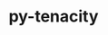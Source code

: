 ---
title: "py-tenacity"
layout: cache
categories: [package, develop]
meta: {"versions": ["8.2.2"], "compilers": ["gcc@=11.4.0", "gcc@=9.4.0", "oneapi@=2024.0.0"], "oss": ["ubuntu20.04", "ubuntu22.04"], "platforms": ["linux"], "targets": ["neoverse_v1", "neoverse_v2", "ppc64le", "x86_64_v3"], "stacks": ["e4s", "e4s-neoverse-v2", "e4s-neoverse_v1", "e4s-oneapi", "e4s-power", "root"], "num_specs": 31, "num_specs_by_stack": {"e4s-power": 6, "root": 31, "e4s-neoverse_v1": 6, "e4s-neoverse-v2": 6, "e4s": 6, "e4s-oneapi": 7}}
spec_details: [{"hash": "qg2thtrzzdih552zesbhn5js2xj3xvhx", "compiler": "gcc@=9.4.0", "versions": ["8.2.2"], "os": "ubuntu20.04", "platform": "linux", "target": "ppc64le", "variants": ["build_system=python_pip"], "stacks": ["e4s-power", "root"], "size": "-", "tarball": "https://binaries.spack.io/develop/build_cache/linux-ubuntu20.04-ppc64le/gcc-9.4.0/py-tenacity-8.2.2/linux-ubuntu20.04-ppc64le-gcc-9.4.0-py-tenacity-8.2.2-qg2thtrzzdih552zesbhn5js2xj3xvhx.spack"}, {"hash": "v4itnt7q26x34upoytcbkmutg675hlsa", "compiler": "gcc@=9.4.0", "versions": ["8.2.2"], "os": "ubuntu20.04", "platform": "linux", "target": "ppc64le", "variants": ["build_system=python_pip"], "stacks": ["e4s-power", "root"], "size": "-", "tarball": "https://binaries.spack.io/develop/build_cache/linux-ubuntu20.04-ppc64le/gcc-9.4.0/py-tenacity-8.2.2/linux-ubuntu20.04-ppc64le-gcc-9.4.0-py-tenacity-8.2.2-v4itnt7q26x34upoytcbkmutg675hlsa.spack"}, {"hash": "f6gyzjxxptcve4ac3sww2s2ow7twvqsh", "compiler": "gcc@=9.4.0", "versions": ["8.2.2"], "os": "ubuntu20.04", "platform": "linux", "target": "ppc64le", "variants": ["build_system=python_pip"], "stacks": ["e4s-power", "root"], "size": "-", "tarball": "https://binaries.spack.io/develop/build_cache/linux-ubuntu20.04-ppc64le/gcc-9.4.0/py-tenacity-8.2.2/linux-ubuntu20.04-ppc64le-gcc-9.4.0-py-tenacity-8.2.2-f6gyzjxxptcve4ac3sww2s2ow7twvqsh.spack"}, {"hash": "py6le3yg352skkpkxufwwufvdqd7atip", "compiler": "gcc@=9.4.0", "versions": ["8.2.2"], "os": "ubuntu20.04", "platform": "linux", "target": "ppc64le", "variants": ["build_system=python_pip"], "stacks": ["e4s-power", "root"], "size": "-", "tarball": "https://binaries.spack.io/develop/build_cache/linux-ubuntu20.04-ppc64le/gcc-9.4.0/py-tenacity-8.2.2/linux-ubuntu20.04-ppc64le-gcc-9.4.0-py-tenacity-8.2.2-py6le3yg352skkpkxufwwufvdqd7atip.spack"}, {"hash": "cqyncj3zi57q5dugy4m3s2yufj6yhlwi", "compiler": "gcc@=9.4.0", "versions": ["8.2.2"], "os": "ubuntu20.04", "platform": "linux", "target": "ppc64le", "variants": ["build_system=python_pip"], "stacks": ["e4s-power", "root"], "size": "-", "tarball": "https://binaries.spack.io/develop/build_cache/linux-ubuntu20.04-ppc64le/gcc-9.4.0/py-tenacity-8.2.2/linux-ubuntu20.04-ppc64le-gcc-9.4.0-py-tenacity-8.2.2-cqyncj3zi57q5dugy4m3s2yufj6yhlwi.spack"}, {"hash": "eepvxxvnvmsdym5r3pvonefupfw45uuu", "compiler": "gcc@=9.4.0", "versions": ["8.2.2"], "os": "ubuntu20.04", "platform": "linux", "target": "ppc64le", "variants": ["build_system=python_pip"], "stacks": ["e4s-power", "root"], "size": "-", "tarball": "https://binaries.spack.io/develop/build_cache/linux-ubuntu20.04-ppc64le/gcc-9.4.0/py-tenacity-8.2.2/linux-ubuntu20.04-ppc64le-gcc-9.4.0-py-tenacity-8.2.2-eepvxxvnvmsdym5r3pvonefupfw45uuu.spack"}, {"hash": "3l63as2k54xmst3dhjdm7svt23zhpq5p", "compiler": "gcc@=11.4.0", "versions": ["8.2.2"], "os": "ubuntu22.04", "platform": "linux", "target": "neoverse_v1", "variants": ["build_system=python_pip"], "stacks": ["root", "e4s-neoverse_v1"], "size": "-", "tarball": "https://binaries.spack.io/develop/build_cache/linux-ubuntu22.04-neoverse_v1/gcc-11.4.0/py-tenacity-8.2.2/linux-ubuntu22.04-neoverse_v1-gcc-11.4.0-py-tenacity-8.2.2-3l63as2k54xmst3dhjdm7svt23zhpq5p.spack"}, {"hash": "db3d3z2thakorsdfd7dpsspqhxoy5ztq", "compiler": "gcc@=11.4.0", "versions": ["8.2.2"], "os": "ubuntu22.04", "platform": "linux", "target": "neoverse_v1", "variants": ["build_system=python_pip"], "stacks": ["root", "e4s-neoverse_v1"], "size": "-", "tarball": "https://binaries.spack.io/develop/build_cache/linux-ubuntu22.04-neoverse_v1/gcc-11.4.0/py-tenacity-8.2.2/linux-ubuntu22.04-neoverse_v1-gcc-11.4.0-py-tenacity-8.2.2-db3d3z2thakorsdfd7dpsspqhxoy5ztq.spack"}, {"hash": "y6knc2ewekchhzxyy72rkeomqy4qucs6", "compiler": "gcc@=11.4.0", "versions": ["8.2.2"], "os": "ubuntu22.04", "platform": "linux", "target": "neoverse_v1", "variants": ["build_system=python_pip"], "stacks": ["root", "e4s-neoverse_v1"], "size": "-", "tarball": "https://binaries.spack.io/develop/build_cache/linux-ubuntu22.04-neoverse_v1/gcc-11.4.0/py-tenacity-8.2.2/linux-ubuntu22.04-neoverse_v1-gcc-11.4.0-py-tenacity-8.2.2-y6knc2ewekchhzxyy72rkeomqy4qucs6.spack"}, {"hash": "avtj6sxzfsr35al3xzybcasemste4hpm", "compiler": "gcc@=11.4.0", "versions": ["8.2.2"], "os": "ubuntu22.04", "platform": "linux", "target": "neoverse_v1", "variants": ["build_system=python_pip"], "stacks": ["root", "e4s-neoverse_v1"], "size": "-", "tarball": "https://binaries.spack.io/develop/build_cache/linux-ubuntu22.04-neoverse_v1/gcc-11.4.0/py-tenacity-8.2.2/linux-ubuntu22.04-neoverse_v1-gcc-11.4.0-py-tenacity-8.2.2-avtj6sxzfsr35al3xzybcasemste4hpm.spack"}, {"hash": "oyseiaafsbejhpgtpptwvy4uesyl47re", "compiler": "gcc@=11.4.0", "versions": ["8.2.2"], "os": "ubuntu22.04", "platform": "linux", "target": "neoverse_v1", "variants": ["build_system=python_pip"], "stacks": ["root", "e4s-neoverse_v1"], "size": "-", "tarball": "https://binaries.spack.io/develop/build_cache/linux-ubuntu22.04-neoverse_v1/gcc-11.4.0/py-tenacity-8.2.2/linux-ubuntu22.04-neoverse_v1-gcc-11.4.0-py-tenacity-8.2.2-oyseiaafsbejhpgtpptwvy4uesyl47re.spack"}, {"hash": "adn63c7yxxzz5dh3fxvun6qpirxnrlip", "compiler": "gcc@=11.4.0", "versions": ["8.2.2"], "os": "ubuntu22.04", "platform": "linux", "target": "neoverse_v1", "variants": ["build_system=python_pip"], "stacks": ["root", "e4s-neoverse_v1"], "size": "-", "tarball": "https://binaries.spack.io/develop/build_cache/linux-ubuntu22.04-neoverse_v1/gcc-11.4.0/py-tenacity-8.2.2/linux-ubuntu22.04-neoverse_v1-gcc-11.4.0-py-tenacity-8.2.2-adn63c7yxxzz5dh3fxvun6qpirxnrlip.spack"}, {"hash": "o33tsa5bckxcvwosazieissug3wspshz", "compiler": "gcc@=11.4.0", "versions": ["8.2.2"], "os": "ubuntu22.04", "platform": "linux", "target": "neoverse_v2", "variants": ["build_system=python_pip"], "stacks": ["e4s-neoverse-v2", "root"], "size": "-", "tarball": "https://binaries.spack.io/develop/build_cache/linux-ubuntu22.04-neoverse_v2/gcc-11.4.0/py-tenacity-8.2.2/linux-ubuntu22.04-neoverse_v2-gcc-11.4.0-py-tenacity-8.2.2-o33tsa5bckxcvwosazieissug3wspshz.spack"}, {"hash": "r2mrg5m3psiiwv7zdywletfagzt23ndc", "compiler": "gcc@=11.4.0", "versions": ["8.2.2"], "os": "ubuntu22.04", "platform": "linux", "target": "neoverse_v2", "variants": ["build_system=python_pip"], "stacks": ["e4s-neoverse-v2", "root"], "size": "-", "tarball": "https://binaries.spack.io/develop/build_cache/linux-ubuntu22.04-neoverse_v2/gcc-11.4.0/py-tenacity-8.2.2/linux-ubuntu22.04-neoverse_v2-gcc-11.4.0-py-tenacity-8.2.2-r2mrg5m3psiiwv7zdywletfagzt23ndc.spack"}, {"hash": "dyas7c3agpykpmw5rg2jike4b2g747nl", "compiler": "gcc@=11.4.0", "versions": ["8.2.2"], "os": "ubuntu22.04", "platform": "linux", "target": "neoverse_v2", "variants": ["build_system=python_pip"], "stacks": ["e4s-neoverse-v2", "root"], "size": "-", "tarball": "https://binaries.spack.io/develop/build_cache/linux-ubuntu22.04-neoverse_v2/gcc-11.4.0/py-tenacity-8.2.2/linux-ubuntu22.04-neoverse_v2-gcc-11.4.0-py-tenacity-8.2.2-dyas7c3agpykpmw5rg2jike4b2g747nl.spack"}, {"hash": "32l2kp6vpmajgixxzrcgz6katxua3hau", "compiler": "gcc@=11.4.0", "versions": ["8.2.2"], "os": "ubuntu22.04", "platform": "linux", "target": "neoverse_v2", "variants": ["build_system=python_pip"], "stacks": ["e4s-neoverse-v2", "root"], "size": "-", "tarball": "https://binaries.spack.io/develop/build_cache/linux-ubuntu22.04-neoverse_v2/gcc-11.4.0/py-tenacity-8.2.2/linux-ubuntu22.04-neoverse_v2-gcc-11.4.0-py-tenacity-8.2.2-32l2kp6vpmajgixxzrcgz6katxua3hau.spack"}, {"hash": "3cjmothoej2qr7bqbxmcaguikxpet77t", "compiler": "gcc@=11.4.0", "versions": ["8.2.2"], "os": "ubuntu22.04", "platform": "linux", "target": "neoverse_v2", "variants": ["build_system=python_pip"], "stacks": ["e4s-neoverse-v2", "root"], "size": "-", "tarball": "https://binaries.spack.io/develop/build_cache/linux-ubuntu22.04-neoverse_v2/gcc-11.4.0/py-tenacity-8.2.2/linux-ubuntu22.04-neoverse_v2-gcc-11.4.0-py-tenacity-8.2.2-3cjmothoej2qr7bqbxmcaguikxpet77t.spack"}, {"hash": "yrbymbetylbzcg5qrxkqgf3buy4sh4vz", "compiler": "gcc@=11.4.0", "versions": ["8.2.2"], "os": "ubuntu22.04", "platform": "linux", "target": "neoverse_v2", "variants": ["build_system=python_pip"], "stacks": ["e4s-neoverse-v2", "root"], "size": "-", "tarball": "https://binaries.spack.io/develop/build_cache/linux-ubuntu22.04-neoverse_v2/gcc-11.4.0/py-tenacity-8.2.2/linux-ubuntu22.04-neoverse_v2-gcc-11.4.0-py-tenacity-8.2.2-yrbymbetylbzcg5qrxkqgf3buy4sh4vz.spack"}, {"hash": "e4boaej7jw7oqvztqppgrxapxxgytbof", "compiler": "gcc@=11.4.0", "versions": ["8.2.2"], "os": "ubuntu22.04", "platform": "linux", "target": "x86_64_v3", "variants": ["build_system=python_pip"], "stacks": ["e4s", "root"], "size": "-", "tarball": "https://binaries.spack.io/develop/build_cache/linux-ubuntu22.04-x86_64_v3/gcc-11.4.0/py-tenacity-8.2.2/linux-ubuntu22.04-x86_64_v3-gcc-11.4.0-py-tenacity-8.2.2-e4boaej7jw7oqvztqppgrxapxxgytbof.spack"}, {"hash": "2z7blwmfnqj3we3jp4wlmzdmror2wzn5", "compiler": "gcc@=11.4.0", "versions": ["8.2.2"], "os": "ubuntu22.04", "platform": "linux", "target": "x86_64_v3", "variants": ["build_system=python_pip"], "stacks": ["e4s", "root"], "size": "-", "tarball": "https://binaries.spack.io/develop/build_cache/linux-ubuntu22.04-x86_64_v3/gcc-11.4.0/py-tenacity-8.2.2/linux-ubuntu22.04-x86_64_v3-gcc-11.4.0-py-tenacity-8.2.2-2z7blwmfnqj3we3jp4wlmzdmror2wzn5.spack"}, {"hash": "3iaduuxbl4obxfy2a3x6knp6jsae7hn7", "compiler": "gcc@=11.4.0", "versions": ["8.2.2"], "os": "ubuntu22.04", "platform": "linux", "target": "x86_64_v3", "variants": ["build_system=python_pip"], "stacks": ["e4s", "root"], "size": "-", "tarball": "https://binaries.spack.io/develop/build_cache/linux-ubuntu22.04-x86_64_v3/gcc-11.4.0/py-tenacity-8.2.2/linux-ubuntu22.04-x86_64_v3-gcc-11.4.0-py-tenacity-8.2.2-3iaduuxbl4obxfy2a3x6knp6jsae7hn7.spack"}, {"hash": "dqtj6rndxttjkoub6hqcpmu2j4iuo2sv", "compiler": "gcc@=11.4.0", "versions": ["8.2.2"], "os": "ubuntu22.04", "platform": "linux", "target": "x86_64_v3", "variants": ["build_system=python_pip"], "stacks": ["e4s", "root"], "size": "-", "tarball": "https://binaries.spack.io/develop/build_cache/linux-ubuntu22.04-x86_64_v3/gcc-11.4.0/py-tenacity-8.2.2/linux-ubuntu22.04-x86_64_v3-gcc-11.4.0-py-tenacity-8.2.2-dqtj6rndxttjkoub6hqcpmu2j4iuo2sv.spack"}, {"hash": "24cm4c4jlojctdywjaufflkt2rotcjwo", "compiler": "gcc@=11.4.0", "versions": ["8.2.2"], "os": "ubuntu22.04", "platform": "linux", "target": "x86_64_v3", "variants": ["build_system=python_pip"], "stacks": ["e4s", "root"], "size": "-", "tarball": "https://binaries.spack.io/develop/build_cache/linux-ubuntu22.04-x86_64_v3/gcc-11.4.0/py-tenacity-8.2.2/linux-ubuntu22.04-x86_64_v3-gcc-11.4.0-py-tenacity-8.2.2-24cm4c4jlojctdywjaufflkt2rotcjwo.spack"}, {"hash": "sf2fmrp7qpqvk3ajo4ojefp6ws376iol", "compiler": "gcc@=11.4.0", "versions": ["8.2.2"], "os": "ubuntu22.04", "platform": "linux", "target": "x86_64_v3", "variants": ["build_system=python_pip"], "stacks": ["e4s", "root"], "size": "-", "tarball": "https://binaries.spack.io/develop/build_cache/linux-ubuntu22.04-x86_64_v3/gcc-11.4.0/py-tenacity-8.2.2/linux-ubuntu22.04-x86_64_v3-gcc-11.4.0-py-tenacity-8.2.2-sf2fmrp7qpqvk3ajo4ojefp6ws376iol.spack"}, {"hash": "ovsyzzyvi524vyyofjk53242l2z5u46u", "compiler": "oneapi@=2024.0.0", "versions": ["8.2.2"], "os": "ubuntu22.04", "platform": "linux", "target": "x86_64_v3", "variants": ["build_system=python_pip"], "stacks": ["root", "e4s-oneapi"], "size": "-", "tarball": "https://binaries.spack.io/develop/build_cache/linux-ubuntu22.04-x86_64_v3/oneapi-2024.0.0/py-tenacity-8.2.2/linux-ubuntu22.04-x86_64_v3-oneapi-2024.0.0-py-tenacity-8.2.2-ovsyzzyvi524vyyofjk53242l2z5u46u.spack"}, {"hash": "gwdx6dhaetw6gnlpxtrtznqa4duihpcz", "compiler": "oneapi@=2024.0.0", "versions": ["8.2.2"], "os": "ubuntu22.04", "platform": "linux", "target": "x86_64_v3", "variants": ["build_system=python_pip"], "stacks": ["root", "e4s-oneapi"], "size": "-", "tarball": "https://binaries.spack.io/develop/build_cache/linux-ubuntu22.04-x86_64_v3/oneapi-2024.0.0/py-tenacity-8.2.2/linux-ubuntu22.04-x86_64_v3-oneapi-2024.0.0-py-tenacity-8.2.2-gwdx6dhaetw6gnlpxtrtznqa4duihpcz.spack"}, {"hash": "jhwzcbasvandbb7ghk5tmfgvf75atzck", "compiler": "oneapi@=2024.0.0", "versions": ["8.2.2"], "os": "ubuntu22.04", "platform": "linux", "target": "x86_64_v3", "variants": ["build_system=python_pip"], "stacks": ["root", "e4s-oneapi"], "size": "-", "tarball": "https://binaries.spack.io/develop/build_cache/linux-ubuntu22.04-x86_64_v3/oneapi-2024.0.0/py-tenacity-8.2.2/linux-ubuntu22.04-x86_64_v3-oneapi-2024.0.0-py-tenacity-8.2.2-jhwzcbasvandbb7ghk5tmfgvf75atzck.spack"}, {"hash": "pmp6g4jjybfpdyhu2n6kidymd6y25yeb", "compiler": "oneapi@=2024.0.0", "versions": ["8.2.2"], "os": "ubuntu22.04", "platform": "linux", "target": "x86_64_v3", "variants": ["build_system=python_pip"], "stacks": ["root", "e4s-oneapi"], "size": "-", "tarball": "https://binaries.spack.io/develop/build_cache/linux-ubuntu22.04-x86_64_v3/oneapi-2024.0.0/py-tenacity-8.2.2/linux-ubuntu22.04-x86_64_v3-oneapi-2024.0.0-py-tenacity-8.2.2-pmp6g4jjybfpdyhu2n6kidymd6y25yeb.spack"}, {"hash": "j5xxtzd6r4sznxazszqfqio3nadgwacl", "compiler": "oneapi@=2024.0.0", "versions": ["8.2.2"], "os": "ubuntu22.04", "platform": "linux", "target": "x86_64_v3", "variants": ["build_system=python_pip"], "stacks": ["root", "e4s-oneapi"], "size": "-", "tarball": "https://binaries.spack.io/develop/build_cache/linux-ubuntu22.04-x86_64_v3/oneapi-2024.0.0/py-tenacity-8.2.2/linux-ubuntu22.04-x86_64_v3-oneapi-2024.0.0-py-tenacity-8.2.2-j5xxtzd6r4sznxazszqfqio3nadgwacl.spack"}, {"hash": "kp26tou7jnh6woh7bocu47fff4nofnuf", "compiler": "oneapi@=2024.0.0", "versions": ["8.2.2"], "os": "ubuntu22.04", "platform": "linux", "target": "x86_64_v3", "variants": ["build_system=python_pip"], "stacks": ["root", "e4s-oneapi"], "size": "-", "tarball": "https://binaries.spack.io/develop/build_cache/linux-ubuntu22.04-x86_64_v3/oneapi-2024.0.0/py-tenacity-8.2.2/linux-ubuntu22.04-x86_64_v3-oneapi-2024.0.0-py-tenacity-8.2.2-kp26tou7jnh6woh7bocu47fff4nofnuf.spack"}, {"hash": "cgp4ea6ukjb4arji5o6oakxvickmgekv", "compiler": "oneapi@=2024.0.0", "versions": ["8.2.2"], "os": "ubuntu22.04", "platform": "linux", "target": "x86_64_v3", "variants": ["build_system=python_pip"], "stacks": ["root", "e4s-oneapi"], "size": "-", "tarball": "https://binaries.spack.io/develop/build_cache/linux-ubuntu22.04-x86_64_v3/oneapi-2024.0.0/py-tenacity-8.2.2/linux-ubuntu22.04-x86_64_v3-oneapi-2024.0.0-py-tenacity-8.2.2-cgp4ea6ukjb4arji5o6oakxvickmgekv.spack"}]
---